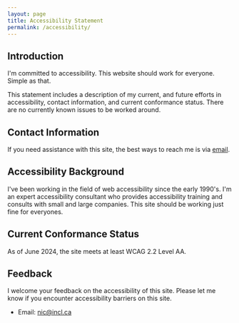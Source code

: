 ```yaml
---
layout: page
title: Accessibility Statement
permalink: /accessibility/
---
```


## Introduction

I'm committed to accessibility. This website should work for everyone. Simple as that. 

This statement includes a description of my current, and future efforts in accessibility, contact information, and current conformance status. There are no currently known issues to be worked around.

## Contact Information
If you need assistance with this site, the best ways to reach me is via [email](mailto:nic@incl.ca?Subject=Quilting).


## Accessibility Background
I've been working in the field of web accessibility since the early 1990's. I'm an expert accessibility consultant who provides accessibility training and consults with small and large companies. This site should be working just fine for everyones. 

## Current Conformance Status
As of June 2024, the site meets at least WCAG 2.2 Level AA.

## Feedback
I welcome your feedback on the accessibility of this site. Please let me know if you encounter accessibility barriers on this site.

* Email: [nic@incl.ca](mailto:nic@incl.ca)

<SCRIPT LANGUAGE="JavaScript">user = 'info';site = 'nicolas-steenhout.com';document.write('[' + user + '@' + site + ']\(mailto:' + user + '@' + site + '\)');document.write(user + '@' + site + '</a>');</SCRIPT>



<SCRIPT LANGUAGE="JavaScript">user = 'info';site = 'nicolas-steenhout.com';document.write('<a href=\"mailto:' + user + '@' + site + '\">');document.write(user + '@' + site + '</a>');</SCRIPT>

